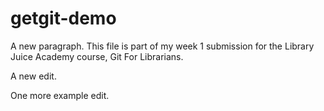 # getgit-demo

A new paragraph.
This file is part of my week 1 submission for the Library Juice Academy course, Git For Librarians.

A new edit.

One more example edit.
